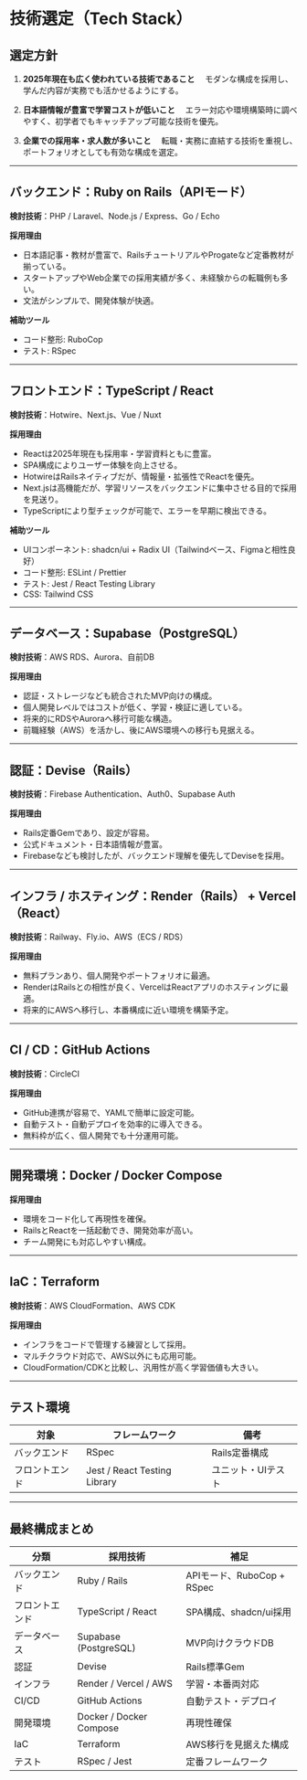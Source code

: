 # 技術選定（Tech Stack）

## 選定方針

1. **2025年現在も広く使われている技術であること**
　モダンな構成を採用し、学んだ内容が実務でも活かせるようにする。

2. **日本語情報が豊富で学習コストが低いこと**
　エラー対応や環境構築時に調べやすく、初学者でもキャッチアップ可能な技術を優先。

3. **企業での採用率・求人数が多いこと**
　転職・実務に直結する技術を重視し、ポートフォリオとしても有効な構成を選定。

---

## バックエンド：Ruby on Rails（APIモード）

**検討技術**：PHP / Laravel、Node.js / Express、Go / Echo

**採用理由**
- 日本語記事・教材が豊富で、RailsチュートリアルやProgateなど定番教材が揃っている。
- スタートアップやWeb企業での採用実績が多く、未経験からの転職例も多い。
- 文法がシンプルで、開発体験が快適。

**補助ツール**
- コード整形: RuboCop
- テスト: RSpec

---

## フロントエンド：TypeScript / React

**検討技術**：Hotwire、Next.js、Vue / Nuxt

**採用理由**
- Reactは2025年現在も採用率・学習資料ともに豊富。
- SPA構成によりユーザー体験を向上させる。
- HotwireはRailsネイティブだが、情報量・拡張性でReactを優先。
- Next.jsは高機能だが、学習リソースをバックエンドに集中させる目的で採用を見送り。
- TypeScriptにより型チェックが可能で、エラーを早期に検出できる。

**補助ツール**
- UIコンポーネント: shadcn/ui + Radix UI（Tailwindベース、Figmaと相性良好）
- コード整形: ESLint / Prettier
- テスト: Jest / React Testing Library
- CSS: Tailwind CSS

---

## データベース：Supabase（PostgreSQL）

**検討技術**：AWS RDS、Aurora、自前DB

**採用理由**
- 認証・ストレージなども統合されたMVP向けの構成。
- 個人開発レベルではコストが低く、学習・検証に適している。
- 将来的にRDSやAuroraへ移行可能な構造。
- 前職経験（AWS）を活かし、後にAWS環境への移行も見据える。

---

## 認証：Devise（Rails）

**検討技術**：Firebase Authentication、Auth0、Supabase Auth

**採用理由**
- Rails定番Gemであり、設定が容易。
- 公式ドキュメント・日本語情報が豊富。
- Firebaseなども検討したが、バックエンド理解を優先してDeviseを採用。

---

## インフラ / ホスティング：Render（Rails） + Vercel（React）

**検討技術**：Railway、Fly.io、AWS（ECS / RDS）

**採用理由**
- 無料プランあり、個人開発やポートフォリオに最適。
- RenderはRailsとの相性が良く、VercelはReactアプリのホスティングに最適。
- 将来的にAWSへ移行し、本番構成に近い環境を構築予定。

---

## CI / CD：GitHub Actions

**検討技術**：CircleCI

**採用理由**
- GitHub連携が容易で、YAMLで簡単に設定可能。
- 自動テスト・自動デプロイを効率的に導入できる。
- 無料枠が広く、個人開発でも十分運用可能。

---

## 開発環境：Docker / Docker Compose

**採用理由**
- 環境をコード化して再現性を確保。
- RailsとReactを一括起動でき、開発効率が高い。
- チーム開発にも対応しやすい構成。

---

## IaC：Terraform

**検討技術**：AWS CloudFormation、AWS CDK

**採用理由**
- インフラをコードで管理する練習として採用。
- マルチクラウド対応で、AWS以外にも応用可能。
- CloudFormation/CDKと比較し、汎用性が高く学習価値も大きい。

---

## テスト環境

| 対象 | フレームワーク | 備考 |
|------|----------------|------|
| バックエンド | RSpec | Rails定番構成 |
| フロントエンド | Jest / React Testing Library | ユニット・UIテスト |

---

## 最終構成まとめ

| 分類 | 採用技術 | 補足 |
|------|------------|------|
| バックエンド | Ruby / Rails | APIモード、RuboCop + RSpec |
| フロントエンド | TypeScript / React | SPA構成、shadcn/ui採用 |
| データベース | Supabase (PostgreSQL) | MVP向けクラウドDB |
| 認証 | Devise | Rails標準Gem |
| インフラ | Render / Vercel / AWS | 学習・本番両対応 |
| CI/CD | GitHub Actions | 自動テスト・デプロイ |
| 開発環境 | Docker / Docker Compose | 再現性確保 |
| IaC | Terraform | AWS移行を見据えた構成 |
| テスト | RSpec / Jest | 定番フレームワーク |

